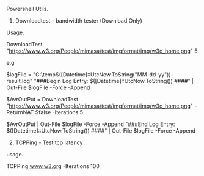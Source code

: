 Powershell Utils.

1. Downloadtest - bandwidth tester (Download Only)

Usage. 

DownloadTest "https://www.w3.org/People/mimasa/test/imgformat/img/w3c_home.png" 5

e.g

$logFile = "C:\temp\$([Datetime]::UtcNow.ToString("MM-dd-yy"))-result.log"
"###Begin Log Entry: $([Datetime]::UtcNow.ToString()) ####" | Out-File $logFile -Force -Append 

$AvrOutPut = DownloadTest "https://www.w3.org/People/mimasa/test/imgformat/img/w3c_home.png" -ReturnNAT $false -Iterations 5

$AvrOutPut | Out-File $logFile -Force -Append 
"###End Log Entry: $([Datetime]::UtcNow.ToString()) ####" | Out-File $logFile -Force -Append 

2. TCPPing - Test tcp latency 

usage.

TCPPing www.w3.org -Iterations 100
